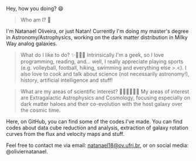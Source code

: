 Hey, how you doing? 😄

> Who am I? 🧐

I'm Natanael Oliveira, or just Natan!
Currently I'm doing my master's degree in Astronomy/Astrophysics, working on the dark matter distribution in Milky Way analog galaxies.

> What do I like to do? ✨🏐🏊🏼
Intrinsically I'm a geek, so I love programming, reading, and... well, I really appreciate playing sports (e.g. volleyball, football, hiking, swimming and everything else >.<). I also love to cook and talk about science (not necessarily astronomy!), history, artificial intelligence and stuff!

> What are my areas of scientific interest? 🧑🏼‍🚀👨🏻‍💻
My areas of interest are Extragalactic Astrophysics and Cosmology, focusing especially on dark matter haloes and their co-evolution with the host galaxy over the cosmic time.

Here, on GitHub, you can find some of the codes I've made. You can find codes about data cube reduction and analysis, extraction of galaxy rotation curves from the flux and velocity maps and stuff.

Feel free to contact me via email: natanael18@ov.ufrj.br, or on social media: @oliviernatanael.
